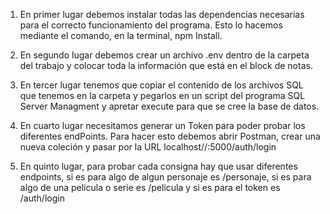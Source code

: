 1) En primer lugar debemos instalar todas las dependencias necesarias para el correcto funcionamiento del programa. Esto lo hacemos mediante el comando, en la terminal, npm Install.

2) En segundo lugar debemos crear un archivo .env dentro de la carpeta del trabajo y colocar toda la información que está en el block de notas.

3) En tercer lugar tenemos que copiar el contenido de los archivos SQL que tenemos en la carpeta y pegarlos en un script del programa SQL Server Managment y apretar execute para que se cree la base de datos.

4) En cuarto lugar necesitamos generar un Token para poder probar los diferentes endPoints. Para hacer esto debemos abrir Postman, crear una nueva coleción y pasar por la URL localhost//:5000/auth/login

5) En quinto lugar, para probar cada consigna hay que usar diferentes endpoints, si es para algo de algun personaje es /personaje, si es para algo de una pelicula o serie es /pelicula y si es para el token es /auth/login
